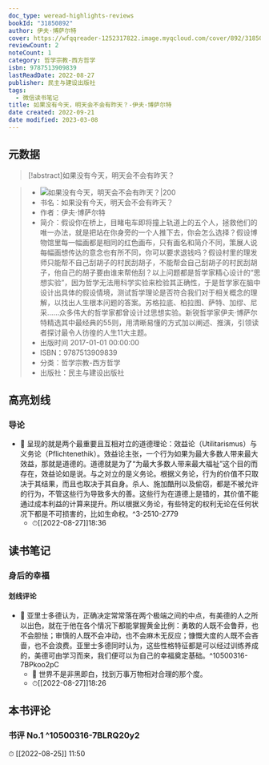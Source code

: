 ```yaml
---
doc_type: weread-highlights-reviews
bookId: "31850892"
author: 伊夫·博萨尔特
cover: https://wfqqreader-1252317822.image.myqcloud.com/cover/892/31850892/t7_31850892.jpg
reviewCount: 2
noteCount: 1
category: 哲学宗教-西方哲学
isbn: 9787513909839
lastReadDate: 2022-08-27
publisher: 民主与建设出版社
tags:
  - 微信读书笔记
title: 如果没有今天，明天会不会有昨天？-伊夫·博萨尔特
date created: 2022-09-21
date modified: 2023-03-08
---
```


## 元数据

>[!abstract]如果没有今天，明天会不会有昨天？

> - ![如果没有今天，明天会不会有昨天？|200](https://wfqqreader-1252317822.image.myqcloud.com/cover/892/31850892/t7_31850892.jpg)
> - 书名：如果没有今天，明天会不会有昨天？
> - 作者：伊夫·博萨尔特
> - 简介：假设你在桥上，目睹电车即将撞上轨道上的五个人，拯救他们的唯一办法，就是把站在你身旁的一个人推下去，你会怎么选择？假设博物馆里每一幅画都是相同的红色画布，只有画名和简介不同，策展人说每幅画想传达的意念也有所不同，你可以要求退钱吗？假设村里的理发师只能帮不自己刮胡子的村民刮胡子，不能帮会自己刮胡子的村民刮胡子，他自己的胡子要由谁来帮他刮？以上问题都是哲学家精心设计的“思想实验”，因为哲学无法用科学实验来检验其正确性，于是哲学家在脑中设计出具体的假设情境，测试哲学理论是否符合我们对于相关概念的理解，以找出人生根本问题的答案。苏格拉底、柏拉图、萨特、加缪、尼采……众多伟大的哲学家都曾设计过思想实验。新锐哲学家伊夫·博萨尔特精选其中最经典的55则，用清晰易懂的方式加以阐述、推演，引领读者探讨最令人彷徨的人生11大主题。
> - 出版时间 2017-01-01 00:00:00
> - ISBN：9787513909839
> - 分类：哲学宗教-西方哲学
> - 出版社：民主与建设出版社

## 高亮划线

### 导论

- 📌 呈现的就是两个最重要且互相对立的道德理论：效益论（Utilitarismus）与义务论（Pflichtenethik）。效益论主张，一个行为如果为最大多数人带来最大效益，那就是道德的。道德就是为了“为最大多数人带来最大福祉”这个目的而存在，效益论如是说。与之对立的是义务论。根据义务论，行为的价值不只取决于其结果，而且也取决于其自身。杀人、施加酷刑以及偷窃，都是不被允许的行为，不管这些行为导致多大的善。这些行为在道德上是错的，其价值不能通过成本利益的计算来提升。所以根据义务论，有些特定的权利无论在任何状况下都是不可损害的，比如生命权。^3-2510-2779
	- ⏱[[2022-08-27]]18:36

## 读书笔记

### 身后的幸福

#### 划线评论

- 📌 亚里士多德认为，正确决定常常落在两个极端之间的中点，有美德的人之所以出色，就在于他在各个情况下都能掌握黄金比例：勇敢的人既不会鲁莽，也不会胆怯；审慎的人既不会冲动，也不会麻木无反应；慷慨大度的人既不会吝啬，也不会浪费。亚里士多德同时认为，这些性格特征都是可以经过训练养成的，美德可由学习而来，我们便可以为自己的幸福奠定基础。^10500316-7BPkoo2pC
	- 💭 世界不是非黑即白，找到万事万物相对合理的那个度。
	- ⏱[[2022-08-27]]18:26

## 本书评论

### 书评 No.1 ^10500316-7BLRQ20y2

⏱ [[2022-08-25]] 11:50
